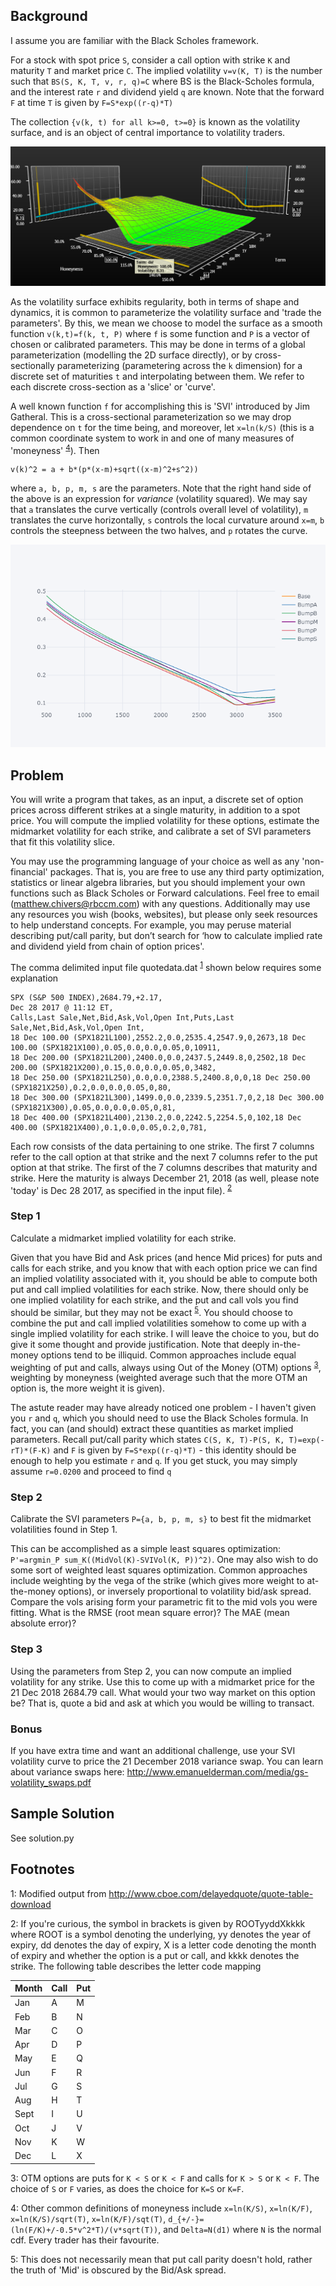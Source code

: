 ## Background

I assume you are familiar with the Black Scholes framework.

For a stock with spot price `S`, consider a call option with strike `K` and maturity `T` and market price `C`. The implied
volatility `v=v(K, T)` is the number such that `BS(S, K, T, v, r, q)=C` where BS is
the Black-Scholes formula, and the interest rate `r` and dividend yield `q` are known. Note that the forward `F` at time `T` is given by `F=S*exp((r-q)*T)`

The collection `{v(k, t) for all k>=0, t>=0}` is known as the volatility surface, and is an object
of central importance to volatility traders.

![Vol Surface. Source: Bloomberg](./VolSurface.png)


As the volatility surface exhibits regularity, both in terms of shape and dynamics,
it is common to parameterize the volatility surface and 'trade the parameters'. By this,
we mean we choose to model the surface as a smooth function `v(k,t)=f(k, t, P)` where
`f` is some function and `P` is a vector of chosen or calibrated parameters.
This may be done in terms of a global parameterization (modelling the 2D surface directly),
or by cross-sectionally parameterizing (parametering across the `k` dimension) for a
discrete set of maturities `t` and interpolating between them. We refer to each discrete cross-section as a 'slice' or 'curve'.

A well known function `f` for accomplishing this is 'SVI' introduced by Jim Gatheral. This is a cross-sectional parameterization so we may drop dependence on `t` for the time being, and moreover, let `x=ln(k/S)` (this is a common coordinate system to work in and one of many measures of 'moneyness' <sup>[4](#moneynessdef)</sup>). Then

    v(k)^2 = a + b*(p*(x-m)+sqrt((x-m)^2+s^2))

where `a, b, p, m, s` are the parameters. Note that the right hand side of the above is an expression for *variance* (volatility squared). We may say that `a` translates the curve vertically (controls overall level of volatility), `m` translates the curve horizontally, `s` controls the local curvature around `x=m`, `b` controls the steepness
between the two halves, and `p` rotates the curve.

![Vol Surface. Source: Bloomberg](./SVIBumps.png)


## Problem

You will write a program that takes, as an input, a discrete set of option prices across different strikes at a single maturity, in addition to a spot price. You will compute the implied volatility for these options, estimate the midmarket volatility for each strike, and calibrate a set of SVI parameters that fit this volatility slice.

You may use the programming language of your choice as well as any
'non-financial' packages. That is, you are free to use any third party
optimization, statistics or linear algebra libraries, but you should implement your own functions such as Black Scholes or Forward calculations. Feel free to email (matthew.chivers@rbccm.com) with any questions. Additionally may use any resources you wish (books, websites), but please only seek resources to help understand concepts. For example, you may peruse material describing put/call parity, but don’t search for ‘how to calculate implied rate and dividend yield from chain of option prices'.

The comma delimited input file quotedata.dat <sup>[1](#datasource)</sup> shown below requires some explanation

    SPX (S&P 500 INDEX),2684.79,+2.17,
    Dec 28 2017 @ 11:12 ET,
    Calls,Last Sale,Net,Bid,Ask,Vol,Open Int,Puts,Last Sale,Net,Bid,Ask,Vol,Open Int,
    18 Dec 100.00 (SPX1821L100),2552.2,0.0,2535.4,2547.9,0,2673,18 Dec 100.00 (SPX1821X100),0.05,0.0,0.0,0.05,0,10911,
    18 Dec 200.00 (SPX1821L200),2400.0,0.0,2437.5,2449.8,0,2502,18 Dec 200.00 (SPX1821X200),0.15,0.0,0.0,0.05,0,3482,
    18 Dec 250.00 (SPX1821L250),0.0,0.0,2388.5,2400.8,0,0,18 Dec 250.00 (SPX1821X250),0.2,0.0,0.0,0.05,0,80,
    18 Dec 300.00 (SPX1821L300),1499.0,0.0,2339.5,2351.7,0,2,18 Dec 300.00 (SPX1821X300),0.05,0.0,0.0,0.05,0,81,
    18 Dec 400.00 (SPX1821L400),2130.2,0.0,2242.5,2254.5,0,102,18 Dec 400.00 (SPX1821X400),0.1,0.0,0.05,0.2,0,781,

Each row consists of the data pertaining to one strike. The first 7 columns refer to the call option at that strike and the next 7 columns refer to the put option at that strike.
The first of the 7 columns describes that maturity and strike. Here the
maturity is always December 21, 2018 (as well, please note 'today' is Dec 28 2017, as specified in the input file). <sup>[2](#optmnthcode)</sup>

### Step 1
Calculate a midmarket implied volatility for each strike.

Given that you have Bid and Ask prices (and hence Mid prices) for puts and calls  for each strike, and you know that with each option price we can find an implied volatility associated with it, you should be able to compute both put and call implied volatilities for each strike. Now, there should only be one implied volatility for each strike, and the put and call vols you find should be similar, but they may not be exact <sup>[5](#pcparity)</sup>. You should choose to combine the put and call implied volatilities somehow to come up with a single implied volatility for each strike. I will leave the choice to you, but do give it some thought and provide justification. Note that deeply in-the-money options tend to be illiquid. Common approaches include equal weighting of put and calls, always using Out of the Money (OTM) options <sup>[3](#otmdef)</sup>, weighting by moneyness (weighted average such that the more OTM an option is, the more weight it is given).

The astute reader may have already noticed one problem - I haven't given you `r` and `q`, which you should need to use the Black Scholes formula. In fact, you can (and should) extract these quantities as market implied parameters. Recall put/call parity which states `C(S, K, T)-P(S, K, T)=exp(-rT)*(F-K)` and `F` is given by `F=S*exp((r-q)*T)` - this identity should be enough to help you estimate `r` and `q`. If you get stuck, you may simply assume `r=0.0200` and proceed to find `q`


### Step 2

Calibrate the SVI parameters `P={a, b, p, m, s}` to best fit the midmarket volatilities found in Step 1.

This can be accomplished as a simple least squares optimization: `P'=argmin_P sum_K((MidVol(K)-SVIVol(K, P))^2)`. One may also wish to do some sort of weighted least squares optimization. Common approaches include weighting by the vega of the strike (which gives more weight to at-the-money options), or inversely proportional to volatility bid/ask spread.
Compare the vols arising form your parametric fit to the mid vols you were fitting. What is the RMSE (root mean square error)? The MAE (mean absolute error)?


### Step 3

Using the parameters from Step 2, you can now compute an implied volatility for any strike. Use this
to come up with a midmarket price for the 21 Dec 2018 2684.79 call. What would your two way market on this option be? That is, quote a bid and ask at which you would be willing to transact.


### Bonus

If you have extra time and want an additional challenge, use your SVI volatility curve to price
the 21 December 2018 variance swap. You can learn about variance swaps here: http://www.emanuelderman.com/media/gs-volatility_swaps.pdf

## Sample Solution
See solution.py


## Footnotes

<a name="datasource">1</a>: Modified output from http://www.cboe.com/delayedquote/quote-table-download

<a name="optmnthcode">2</a>: If you're curious, the symbol in brackets is given by ROOTyyddXkkkk where ROOT is a symbol denoting the underlying, yy denotes the year of expiry, dd denotes the day of expiry, X is a letter code denoting the month of expiry and whether the option is a put or call, and kkkk denotes the strike. The following table describes the letter code mapping

| Month | Call | Put |
|-------|------|-----|
| Jan   | A    | M   |
| Feb   | B    | N   |
| Mar   | C    | O   |
| Apr   | D    | P   |
| May   | E    | Q   |
| Jun   | F    | R   |
| Jul   | G    | S   |
| Aug   | H    | T   |
| Sept  | I    | U   |
| Oct   | J    | V   |
| Nov   | K    | W   |
| Dec   | L    | X   |


<a name="otmdef">3</a>: OTM options are puts for `K < S` or `K < F` and calls for `K > S` or `K < F`. The choice of `S` or `F` varies, as does the choice for `K=S` or `K=F`.

<a name="moneynessdef">4</a>: Other common definitions of moneyness include `x=ln(K/S)`, `x=ln(K/F)`, `x=ln(K/S)/sqrt(T)`, `x=ln(K/F)/sqt(T)`, `d_{+/-}=(ln(F/K)+/-0.5*v^2*T)/(v*sqrt(T))`, and `Delta=N(d1)` where `N` is the normal cdf. Every trader has their favourite.

<a name="pcparity">5</a>: This does not necessarily mean that put call parity doesn't hold, rather the truth of 'Mid' is obscured by the Bid/Ask spread.